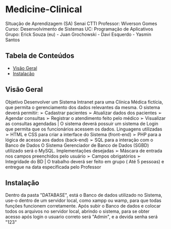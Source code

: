 # Medicine-Clinical
SItuação de Aprendizagem (SA) Senai CTTI
Professor: Wíverson Gomes
Curso: Desenvolvimento de Sistemas 
UC: Programação de Aplicativos
Grupo: Erick Souza (eu) - Juan Grochowski - Davi Esquerdo - Yasmin Santos

## Tabela de Conteúdos

- [Visão Geral](#visão-geral)
- [Instalação](#instalação)

## Visão Geral

Objetivo
Desenvolver um Sistema Intranet para uma Clínica Médica fictícia, que permita
o gerenciamento dos dados relevantes da mesma.
O sistema deverá permitir:
➢ Cadastrar pacientes
➢ Atualizar dados dos pacientes
➢ Agendar consultas
➢ Registrar o atendimento feito pelo médico
➢ Visualizar as consultas agendadas
| O sistema deverá possuir um sistema de Login que permita que os funcionários
acessem os dados.
Linguagens utilizadas
➢ HTML e CSS para criar a interface do Sistema (front-end)
➢ PHP para a lógica de acesso aos dados (back-end)
➢ SQL para a interação com o Banco de Dados
O Sistema Gerenciador de Banco de Dados (SGBD) utilizado será o MySQL.
Implementações desejadas
➢ Máscara de entrada nos campos preenchidos pelo usuário
➢ Campos obrigatórios
➢ Integridade do BD
| O trabalho deverá ser feito em grupo ( Até 5 pessoas) e entregue na data
especificada pelo Professor

## Instalação
Dentro da pasta "DATABASE", está o Banco de dados utilizado no Sistema, use-o dentro de um servidor local, como xampp ou wamp, para que todas funções funcionem corretamente.
Após subir o Banco de dados e colocar todos os arquivos no servidor local, abrindo o sistema, para se obter acesso após login o usuario correto será "Admin", e a devida senha será "123" 


